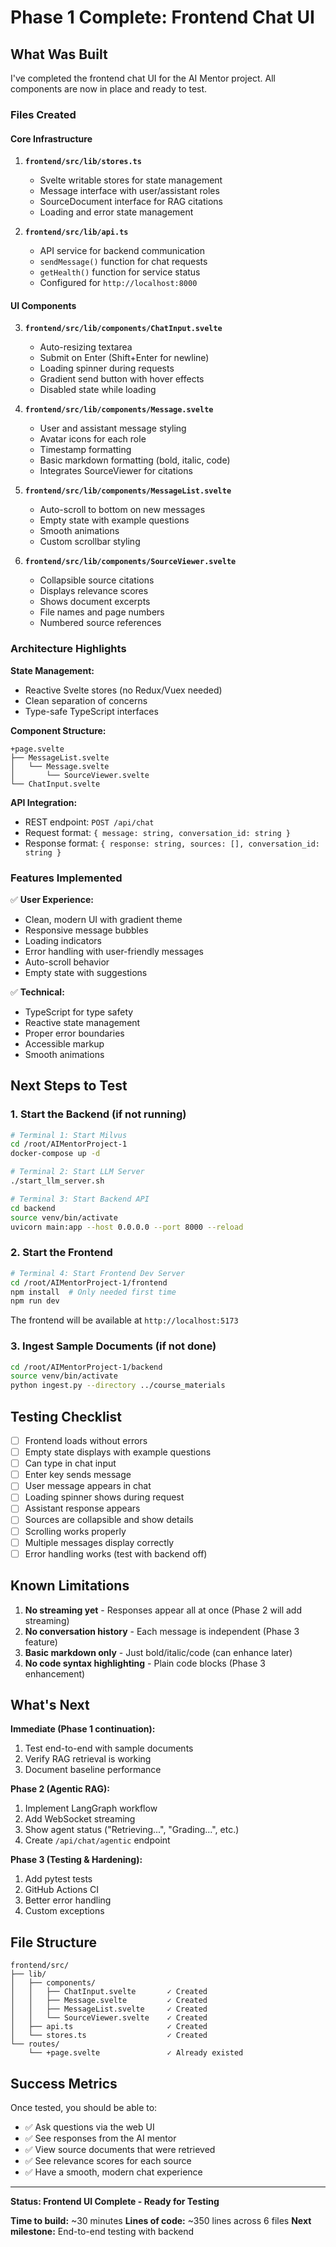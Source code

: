 # Phase 1 Complete: Frontend Chat UI

## What Was Built

I've completed the frontend chat UI for the AI Mentor project. All components are now in place and ready to test.

### Files Created

#### Core Infrastructure
1. **`frontend/src/lib/stores.ts`**
   - Svelte writable stores for state management
   - Message interface with user/assistant roles
   - SourceDocument interface for RAG citations
   - Loading and error state management

2. **`frontend/src/lib/api.ts`**
   - API service for backend communication
   - `sendMessage()` function for chat requests
   - `getHealth()` function for service status
   - Configured for `http://localhost:8000`

#### UI Components

3. **`frontend/src/lib/components/ChatInput.svelte`**
   - Auto-resizing textarea
   - Submit on Enter (Shift+Enter for newline)
   - Loading spinner during requests
   - Gradient send button with hover effects
   - Disabled state while loading

4. **`frontend/src/lib/components/Message.svelte`**
   - User and assistant message styling
   - Avatar icons for each role
   - Timestamp formatting
   - Basic markdown formatting (bold, italic, code)
   - Integrates SourceViewer for citations

5. **`frontend/src/lib/components/MessageList.svelte`**
   - Auto-scroll to bottom on new messages
   - Empty state with example questions
   - Smooth animations
   - Custom scrollbar styling

6. **`frontend/src/lib/components/SourceViewer.svelte`**
   - Collapsible source citations
   - Displays relevance scores
   - Shows document excerpts
   - File names and page numbers
   - Numbered source references

### Architecture Highlights

**State Management:**
- Reactive Svelte stores (no Redux/Vuex needed)
- Clean separation of concerns
- Type-safe TypeScript interfaces

**Component Structure:**
```
+page.svelte
├── MessageList.svelte
│   └── Message.svelte
│       └── SourceViewer.svelte
└── ChatInput.svelte
```

**API Integration:**
- REST endpoint: `POST /api/chat`
- Request format: `{ message: string, conversation_id: string }`
- Response format: `{ response: string, sources: [], conversation_id: string }`

### Features Implemented

✅ **User Experience:**
- Clean, modern UI with gradient theme
- Responsive message bubbles
- Loading indicators
- Error handling with user-friendly messages
- Auto-scroll behavior
- Empty state with suggestions

✅ **Technical:**
- TypeScript for type safety
- Reactive state management
- Proper error boundaries
- Accessible markup
- Smooth animations

## Next Steps to Test

### 1. Start the Backend (if not running)

```bash
# Terminal 1: Start Milvus
cd /root/AIMentorProject-1
docker-compose up -d

# Terminal 2: Start LLM Server
./start_llm_server.sh

# Terminal 3: Start Backend API
cd backend
source venv/bin/activate
uvicorn main:app --host 0.0.0.0 --port 8000 --reload
```

### 2. Start the Frontend

```bash
# Terminal 4: Start Frontend Dev Server
cd /root/AIMentorProject-1/frontend
npm install  # Only needed first time
npm run dev
```

The frontend will be available at `http://localhost:5173`

### 3. Ingest Sample Documents (if not done)

```bash
cd /root/AIMentorProject-1/backend
source venv/bin/activate
python ingest.py --directory ../course_materials
```

## Testing Checklist

- [ ] Frontend loads without errors
- [ ] Empty state displays with example questions
- [ ] Can type in chat input
- [ ] Enter key sends message
- [ ] User message appears in chat
- [ ] Loading spinner shows during request
- [ ] Assistant response appears
- [ ] Sources are collapsible and show details
- [ ] Scrolling works properly
- [ ] Multiple messages display correctly
- [ ] Error handling works (test with backend off)

## Known Limitations

1. **No streaming yet** - Responses appear all at once (Phase 2 will add streaming)
2. **No conversation history** - Each message is independent (Phase 3 feature)
3. **Basic markdown only** - Just bold/italic/code (can enhance later)
4. **No code syntax highlighting** - Plain code blocks (Phase 3 enhancement)

## What's Next

**Immediate (Phase 1 continuation):**
1. Test end-to-end with sample documents
2. Verify RAG retrieval is working
3. Document baseline performance

**Phase 2 (Agentic RAG):**
1. Implement LangGraph workflow
2. Add WebSocket streaming
3. Show agent status ("Retrieving...", "Grading...", etc.)
4. Create `/api/chat/agentic` endpoint

**Phase 3 (Testing & Hardening):**
1. Add pytest tests
2. GitHub Actions CI
3. Better error handling
4. Custom exceptions

## File Structure

```
frontend/src/
├── lib/
│   ├── components/
│   │   ├── ChatInput.svelte       ✓ Created
│   │   ├── Message.svelte         ✓ Created
│   │   ├── MessageList.svelte     ✓ Created
│   │   └── SourceViewer.svelte    ✓ Created
│   ├── api.ts                     ✓ Created
│   └── stores.ts                  ✓ Created
└── routes/
    └── +page.svelte               ✓ Already existed
```

## Success Metrics

Once tested, you should be able to:
- ✅ Ask questions via the web UI
- ✅ See responses from the AI mentor
- ✅ View source documents that were retrieved
- ✅ See relevance scores for each source
- ✅ Have a smooth, modern chat experience

---

**Status: Frontend UI Complete - Ready for Testing**

**Time to build:** ~30 minutes
**Lines of code:** ~350 lines across 6 files
**Next milestone:** End-to-end testing with backend
